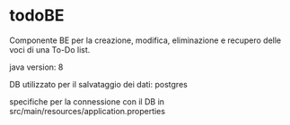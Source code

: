 # todoBE

Componente BE per la creazione, modifica, eliminazione e recupero delle voci di una To-Do list.


java version: 8

DB utilizzato per il salvataggio dei dati: postgres

specifiche per la connessione con il DB in src/main/resources/application.properties


